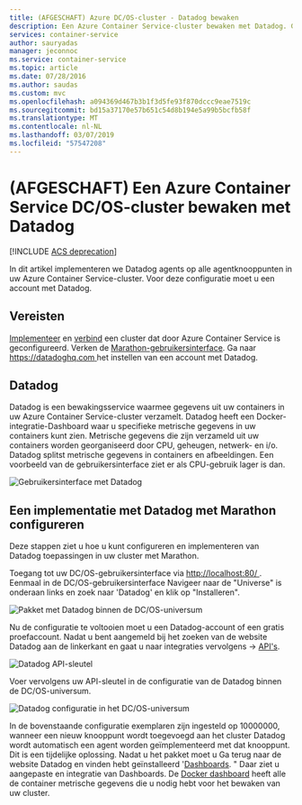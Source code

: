 ```yaml
---
title: (AFGESCHAFT) Azure DC/OS-cluster - Datadog bewaken
description: Een Azure Container Service-cluster bewaken met Datadog. Gebruik de DC/OS-webgebruikersinterface voor het implementeren van de agents Datadog met uw cluster.
services: container-service
author: sauryadas
manager: jeconnoc
ms.service: container-service
ms.topic: article
ms.date: 07/28/2016
ms.author: saudas
ms.custom: mvc
ms.openlocfilehash: a094369d467b3b1f3d5fe93f870dccc9eae7519c
ms.sourcegitcommit: bd15a37170e57b651c54d8b194e5a99b5bcfb58f
ms.translationtype: MT
ms.contentlocale: nl-NL
ms.lasthandoff: 03/07/2019
ms.locfileid: "57547208"
---
```

# <a name="deprecated-monitor-an-azure-container-service-dcos-cluster-with-datadog"></a>(AFGESCHAFT) Een Azure Container Service DC/OS-cluster bewaken met Datadog

[!INCLUDE [ACS deprecation](../../../includes/container-service-deprecation.md)]

In dit artikel implementeren we Datadog agents op alle agentknooppunten in uw Azure Container Service-cluster. Voor deze configuratie moet u een account met Datadog. 

## <a name="prerequisites"></a>Vereisten
[Implementeer](container-service-deployment.md) en [verbind](../container-service-connect.md) een cluster dat door Azure Container Service is geconfigureerd. Verken de [Marathon-gebruikersinterface](container-service-mesos-marathon-ui.md). Ga naar [ https://datadoghq.com ](https://datadoghq.com) het instellen van een account met Datadog. 

## <a name="datadog"></a>Datadog
Datadog is een bewakingsservice waarmee gegevens uit uw containers in uw Azure Container Service-cluster verzamelt. Datadog heeft een Docker-integratie-Dashboard waar u specifieke metrische gegevens in uw containers kunt zien. Metrische gegevens die zijn verzameld uit uw containers worden georganiseerd door CPU, geheugen, netwerk- en i/o. Datadog splitst metrische gegevens in containers en afbeeldingen. Een voorbeeld van de gebruikersinterface ziet er als CPU-gebruik lager is dan.

![Gebruikersinterface met Datadog](./media/container-service-monitoring/datadog4.png)

## <a name="configure-a-datadog-deployment-with-marathon"></a>Een implementatie met Datadog met Marathon configureren
Deze stappen ziet u hoe u kunt configureren en implementeren van Datadog toepassingen in uw cluster met Marathon. 

Toegang tot uw DC/OS-gebruikersinterface via [ http://localhost:80/ ](http://localhost:80/). Eenmaal in de DC/OS-gebruikersinterface Navigeer naar de "Universe" is onderaan links en zoek naar 'Datadog' en klik op "Installeren".

![Pakket met Datadog binnen de DC/OS-universum](./media/container-service-monitoring/datadog1.png)

Nu de configuratie te voltooien moet u een Datadog-account of een gratis proefaccount. Nadat u bent aangemeld bij het zoeken van de website Datadog aan de linkerkant en gaat u naar integraties vervolgens -> [API's](https://app.datadoghq.com/account/settings#api). 

![Datadog API-sleutel](./media/container-service-monitoring/datadog2.png)

Voer vervolgens uw API-sleutel in de configuratie van de Datadog binnen de DC/OS-universum. 

![Datadog configuratie in het DC/OS-universum](./media/container-service-monitoring/datadog3.png) 

In de bovenstaande configuratie exemplaren zijn ingesteld op 10000000, wanneer een nieuw knooppunt wordt toegevoegd aan het cluster Datadog wordt automatisch een agent worden geïmplementeerd met dat knooppunt. Dit is een tijdelijke oplossing. Nadat u het pakket moet u Ga terug naar de website Datadog en vinden hebt geïnstalleerd '[Dashboards](https://app.datadoghq.com/dash/list). " Daar ziet u aangepaste en integratie van Dashboards. De [Docker dashboard](https://app.datadoghq.com/screen/integration/docker) heeft alle de container metrische gegevens die u nodig hebt voor het bewaken van uw cluster. 

